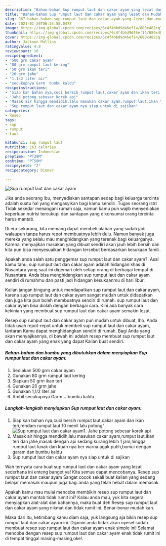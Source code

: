 ```yaml
---
description: "Bahan-bahan Sup rumput laut dan cakar ayam yang lezat dan Mudah Dibuat"
title: "Bahan-bahan Sup rumput laut dan cakar ayam yang lezat dan Mudah Dibuat"
slug: 967-bahan-bahan-sup-rumput-laut-dan-cakar-ayam-yang-lezat-dan-mudah-dibuat
date: 2021-01-26T06:55:58.047Z
image: https://img-global.cpcdn.com/recipes/6c4f4bbd9d46ef14/680x482cq70/sup-rumput-laut-dan-cakar-ayam-foto-resep-utama.jpg
thumbnail: https://img-global.cpcdn.com/recipes/6c4f4bbd9d46ef14/680x482cq70/sup-rumput-laut-dan-cakar-ayam-foto-resep-utama.jpg
cover: https://img-global.cpcdn.com/recipes/6c4f4bbd9d46ef14/680x482cq70/sup-rumput-laut-dan-cakar-ayam-foto-resep-utama.jpg
author: Jackson Mullins
ratingvalue: 4.8
reviewcount: 10
recipeingredient:
- "500 grm cakar ayam"
- "80 grm rumput laut kering"
- "50 grm ikan teri"
- "20 grm jahe"
- "1,1/2 liter air"
- "secukupnya Garm  bumbu kaldu"
recipeinstructions:
- "Siap kan bahan nya,cuci bersih rumput laut,cakar ayam dan ikan teri,rendam rumput laut 10 menit lalu potong&#34;"
- "Jahe potong sebesar korek api"
- "Masak air hingga mendidih,lalu masukan cakar ayam,rumput laut,ikan teri dan jahe,masak dengan api sedang kurang lebih 1 jam,hingga rumput laut lunak dan kuah nya ber warna agak putih,bumui dengan garam dan bumbu kaldu"
- "Sup rumput laut dan cakar ayam nya siap untuk di sajikan"
categories:
- Resep
tags:
- sup
- rumput
- laut

katakunci: sup rumput laut 
nutrition: 163 calories
recipecuisine: Indonesian
preptime: "PT29M"
cooktime: "PT58M"
recipeyield: "2"
recipecategory: Dinner

---
```



![Sup rumput laut dan cakar ayam](https://img-global.cpcdn.com/recipes/6c4f4bbd9d46ef14/680x482cq70/sup-rumput-laut-dan-cakar-ayam-foto-resep-utama.jpg)

Jika anda seorang ibu, menyediakan santapan sedap bagi keluarga tercinta adalah suatu hal yang mengasyikan bagi kamu sendiri. Tugas seorang istri Tidak sekedar menangani rumah saja, namun kamu pun wajib menyediakan keperluan nutrisi tercukupi dan santapan yang dikonsumsi orang tercinta harus mantab.

Di era  sekarang, kita memang dapat membeli olahan yang sudah jadi walaupun tanpa harus repot membuatnya lebih dulu. Namun banyak juga mereka yang selalu mau menghidangkan yang terenak bagi keluarganya. Karena, menyajikan masakan yang dibuat sendiri akan jauh lebih bersih dan kita pun bisa menyesuaikan hidangan tersebut berdasarkan kesukaan famili. 



Apakah anda salah satu penggemar sup rumput laut dan cakar ayam?. Asal kamu tahu, sup rumput laut dan cakar ayam adalah hidangan khas di Nusantara yang saat ini digemari oleh setiap orang di berbagai tempat di Nusantara. Anda bisa menghidangkan sup rumput laut dan cakar ayam sendiri di rumahmu dan pasti jadi hidangan kesukaanmu di hari libur.

Kalian jangan bingung untuk mendapatkan sup rumput laut dan cakar ayam, karena sup rumput laut dan cakar ayam sangat mudah untuk didapatkan dan juga kita pun boleh membuatnya sendiri di rumah. sup rumput laut dan cakar ayam bisa diolah dengan berbagai cara. Kini ada banyak cara kekinian yang membuat sup rumput laut dan cakar ayam semakin lezat.

Resep sup rumput laut dan cakar ayam pun mudah untuk dibuat, lho. Anda tidak usah repot-repot untuk membeli sup rumput laut dan cakar ayam, lantaran Kamu dapat menghidangkan sendiri di rumah. Bagi Anda yang akan menyajikannya, di bawah ini adalah resep membuat sup rumput laut dan cakar ayam yang enak yang dapat Kalian buat sendiri.

<!--inarticleads1-->

##### Bahan-bahan dan bumbu yang dibutuhkan dalam menyiapkan Sup rumput laut dan cakar ayam:

1. Sediakan 500 grm cakar ayam
1. Gunakan 80 grm rumput laut kering
1. Siapkan 50 grm ikan teri
1. Gunakan 20 grm jahe
1. Gunakan 1,1/2 liter air
1. Ambil secukupnya Garm + bumbu kaldu




<!--inarticleads2-->

##### Langkah-langkah menyiapkan Sup rumput laut dan cakar ayam:

1. Siap kan bahan nya,cuci bersih rumput laut,cakar ayam dan ikan teri,rendam rumput laut 10 menit lalu potong&#34;
<img src="https://img-global.cpcdn.com/steps/c77f951036bacaf6/160x128cq70/sup-rumput-laut-dan-cakar-ayam-langkah-memasak-1-foto.jpg" alt="Sup rumput laut dan cakar ayam">1. Jahe potong sebesar korek api
1. Masak air hingga mendidih,lalu masukan cakar ayam,rumput laut,ikan teri dan jahe,masak dengan api sedang kurang lebih 1 jam,hingga rumput laut lunak dan kuah nya ber warna agak putih,bumui dengan garam dan bumbu kaldu
1. Sup rumput laut dan cakar ayam nya siap untuk di sajikan




Wah ternyata cara buat sup rumput laut dan cakar ayam yang lezat sederhana ini enteng banget ya! Kita semua dapat mencobanya. Resep sup rumput laut dan cakar ayam Sangat cocok sekali buat kalian yang sedang belajar memasak maupun juga bagi anda yang telah hebat dalam memasak.

Apakah kamu mau mulai mencoba membikin resep sup rumput laut dan cakar ayam mantab tidak rumit ini? Kalau anda mau, yuk kita segera menyiapkan alat-alat dan bahannya, maka buat deh Resep sup rumput laut dan cakar ayam yang nikmat dan tidak rumit ini. Benar-benar mudah kan. 

Maka dari itu, ketimbang kamu diam saja, yuk langsung aja bikin resep sup rumput laut dan cakar ayam ini. Dijamin anda tiidak akan nyesel sudah membuat resep sup rumput laut dan cakar ayam enak simple ini! Selamat mencoba dengan resep sup rumput laut dan cakar ayam enak tidak rumit ini di tempat tinggal masing-masing,oke!.


